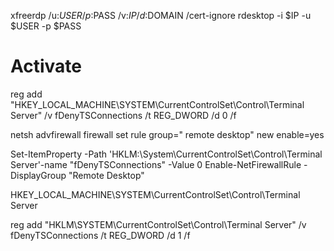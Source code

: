 xfreerdp /u:$USER /p:$PASS /v:$IP /d:$DOMAIN /cert-ignore
rdesktop -i $IP -u $USER -p $PASS


# Activate
reg add "HKEY_LOCAL_MACHINE\SYSTEM\CurrentControlSet\Control\Terminal Server" /v fDenyTSConnections /t REG_DWORD /d 0 /f

netsh advfirewall firewall set rule group=" remote desktop" new enable=yes


Set-ItemProperty -Path 'HKLM:\System\CurrentControlSet\Control\Terminal Server'-name "fDenyTSConnections" -Value 0
Enable-NetFirewallRule -DisplayGroup "Remote Desktop"


HKEY_LOCAL_MACHINE\SYSTEM\CurrentControlSet\Control\Terminal Server



reg add "HKLM\SYSTEM\CurrentControlSet\Control\Terminal Server" /v fDenyTSConnections /t REG_DWORD /d 1 /f

